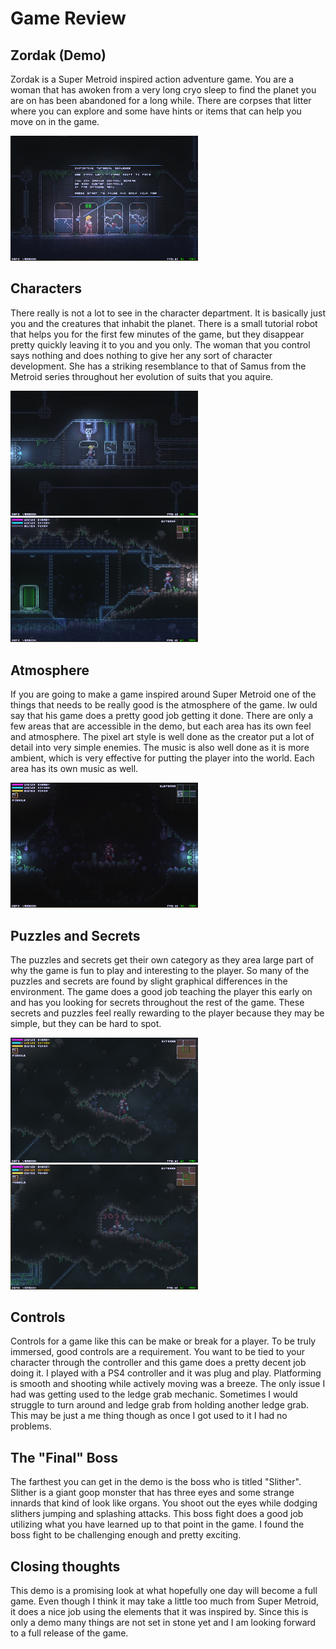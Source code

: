 
# Game Review 

## Zordak (Demo)

Zordak is a Super Metroid inspired action adventure game. You are a woman that has awoken from a very long cryo sleep to find the planet you are on has been abandoned for a long while. There are corpses that litter where you can explore and some have hints or items that can help you move on in the game. 

<img src="Images/start.PNG" alt="opening room of the game" width="300"/>

## Characters

There really is not a lot to see in the character department. It is basically just you and the creatures that inhabit the planet. There is a small tutorial robot that helps you for the first few minutes of the game, but they disappear pretty quickly leaving it to you and you only. The woman that you control says nothing and does nothing to give her any sort of character development. She has a striking resemblance to that of Samus from the Metroid series throughout her evolution of suits that you aquire. 

<img src="Images/jumpsuit.PNG" alt="first outfit change of the game" width="300"/>
<img src="Images/helmet.PNG" alt="once you get the helmet upgrade" width="300"/>

## Atmosphere

If you are going to make a game inspired around Super Metroid one of the things that needs to be really good is the atmosphere of the game. Iw ould say that his game does a pretty good job getting it done. There are only a few areas that are accessible in the demo, but each area has its own feel and atmosphere. The pixel art style is well done as the creator put a lot of detail into very simple enemies. The music is also well done as it is more ambient, which is very effective for putting the player into the world. Each area has its own music as well. 

<img src="Images/goop.PNG" alt="goopy dark room with full suit equipt" width="300"/>

## Puzzles and Secrets

The puzzles and secrets get their own category as they area large part of why the game is fun to play and interesting to the player. So many of the puzzles and secrets are found by slight graphical differences in the environment. The game does a good job teaching the player this early on and has you looking for secrets throughout the rest of the game. These secrets and puzzles feel really rewarding to the player because they may be simple, but they can be hard to spot. 

<img src="Images/outsidesecret.PNG" alt="outside of the secret code room" width="300"/>
<img src="Images/insidesecret.PNG" alt="inside of the secret code room" width="300"/>

## Controls

Controls for a game like this can be make or break for a player. To be truly immersed, good controls are a requirement. You want to be tied to your character through the controller and this game does a pretty decent job doing it. I played with a PS4 controller and it was plug and play. Platforming is smooth and shooting while actively moving was a breeze. The only issue I had was getting used to the ledge grab mechanic. Sometimes I would struggle to turn around and ledge grab from holding another ledge grab. This may be just a me thing though as once I got used to it I had no problems. 

## The "Final" Boss

The farthest you can get in the demo is the boss who is titled "Slither". Slither is a giant goop monster that has three eyes and some strange innards that kind of look like organs. You shoot out the eyes while dodging slithers jumping and splashing attacks. This boss fight does a good job utilizing what you have learned up to that point in the game. I found the boss fight to be challenging enough and pretty exciting. 

## Closing thoughts

This demo is a promising look at what hopefully one day will become a full game. Even though I think it may take a little too much from Super Metroid, it does a nice job using the elements that it was inspired by. Since this is only a demo many things are not set in stone yet and I am looking forward to a full release of the game. 


